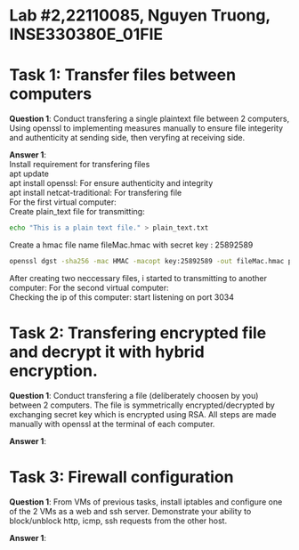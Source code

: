 # Lab #2,22110085, Nguyen Truong, INSE330380E_01FIE
# Task 1: Transfer files between computers  
**Question 1**: 
Conduct transfering a single plaintext file between 2 computers, 
Using openssl to implementing measures manually to ensure file integerity and authenticity at sending side, 
then veryfing at receiving side. 

**Answer 1**:
<br>
Install requirement for transfering files
<br>
apt update
<br>
apt install openssl: For ensure authenticity and integrity
<br>
apt install netcat-traditional: For transfering file
<br>
For the first virtual computer: <br> 
Create plain_text file for transmitting: 
```sh
echo "This is a plain text file." > plain_text.txt
```
Create a hmac file name fileMac.hmac with secret key : 25892589
```sh
openssl dgst -sha256 -mac HMAC -macopt key:25892589 -out fileMac.hmac plain_text.txt
```
After creating two neccessary files, i started to transmitting to another computer:
For the second virtual computer: <br>
Checking the ip of this computer: 
start listening on port 3034


 
# Task 2: Transfering encrypted file and decrypt it with hybrid encryption. 
**Question 1**:
Conduct transfering a file (deliberately choosen by you) between 2 computers. 
The file is symmetrically encrypted/decrypted by exchanging secret key which is encrypted using RSA. 
All steps are made manually with openssl at the terminal of each computer.

**Answer 1**:


# Task 3: Firewall configuration
**Question 1**:
From VMs of previous tasks, install iptables and configure one of the 2 VMs as a web and ssh server. Demonstrate your ability to block/unblock http, icmp, ssh requests from the other host.

**Answer 1**:
